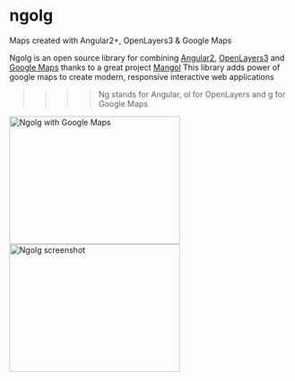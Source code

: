 # ngolg
Maps created with Angular2+, OpenLayers3  &amp; Google Maps

Ngolg is an open source library for combining [Angular2](https://angular.io/), [OpenLayers3](https://openlayers.org/) and [Google Maps](https://github.com/SebastianM/angular2-google-maps) thanks to a great project [Mangol](https://github.com/fegyi001/mangol) 
This library adds power of google maps to create modern, responsive interactive web applications 

>>>>  Ng stands for Angular, ol for OpenLayers and g for Google Maps

<img src="https://cloud.githubusercontent.com/assets/14010487/21953210/76adb642-da39-11e6-84a7-639048b5d504.png" alt="Ngolg with Google Maps" style="width:304px;height:228px;">

<img src="https://cloud.githubusercontent.com/assets/14010487/21953203/4d110032-da39-11e6-8e07-a7b7f0a37314.png" alt="Ngolg screenshot" style="width:304px;height:228px;">

